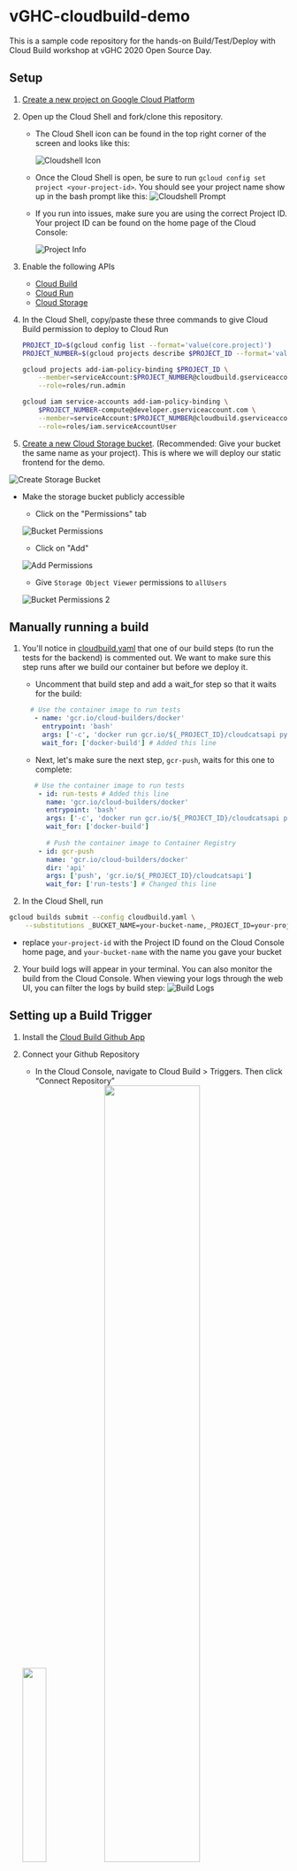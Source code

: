 # vGHC-cloudbuild-demo

This is a sample code repository for the hands-on Build/Test/Deploy with Cloud Build workshop at vGHC 2020 Open Source Day.

## Setup 

1. [Create a new project on Google Cloud Platform](https://cloud.google.com/resource-manager/docs/creating-managing-projects)
1. Open up the Cloud Shell and fork/clone this repository.
    - The Cloud Shell icon can be found in the top right corner of the screen and looks like this: 

        ![Cloudshell Icon](/screenshots/cloudshell.png)
    - Once the Cloud Shell is open, be sure to run `gcloud config set project <your-project-id>`. You should see your project name show up in the bash prompt like this:
    ![Cloudshell Prompt](/screenshots/cloudshell-prompt.png)
    - If you run into issues, make sure you are using the correct Project ID. Your project ID can be found on the home page of the Cloud Console:
    
        ![Project Info](/screenshots/project-info.png)

1. Enable the following APIs
    - [Cloud Build](https://console.cloud.google.com/apis/library/cloudbuild.googleapis.com)
    - [Cloud Run](https://console.cloud.google.com/apis/library/run.googleapis.com)
    - [Cloud Storage](https://console.cloud.google.com/apis/library/storage-component.googleapis.com)
1. In the Cloud Shell, copy/paste these three commands to give Cloud Build permission to deploy to Cloud Run
    ```bash
    PROJECT_ID=$(gcloud config list --format='value(core.project)')
    PROJECT_NUMBER=$(gcloud projects describe $PROJECT_ID --format='value(projectNumber)')
    ```

    ```bash
    gcloud projects add-iam-policy-binding $PROJECT_ID \
        --member=serviceAccount:$PROJECT_NUMBER@cloudbuild.gserviceaccount.com \
        --role=roles/run.admin
    ```

    ```bash
    gcloud iam service-accounts add-iam-policy-binding \
        $PROJECT_NUMBER-compute@developer.gserviceaccount.com \
        --member=serviceAccount:$PROJECT_NUMBER@cloudbuild.gserviceaccount.com \
        --role=roles/iam.serviceAccountUser
    ```
1. [Create a new Cloud Storage bucket](https://console.cloud.google.com/storage/browser?). (Recommended: Give your bucket the same name as your project). This is where we will deploy our static frontend for the demo.

![Create Storage Bucket](/screenshots/create-storage-bucket.png)

- Make the storage bucket publicly accessible
    
    - Click on the "Permissions" tab
    
    ![Bucket Permissions](/screenshots/bucket-permissions.png)
        
    - Click on "Add"
    
    ![Add Permissions](/screenshots/add-permissions.png)
        
    - Give `Storage Object Viewer` permissions to `allUsers`
    
    ![Bucket Permissions 2](/screenshots/bucket-permissions2.png)

## Manually running a build
1. You'll notice in [cloudbuild.yaml](/cloudbuild.yaml) that one of our build steps (to run the tests for the backend) is commented out. We want to make sure this step runs after we build our container but before we deploy it. 
     - Uncomment that build step and add a wait_for step so that it waits for the build:
     ```yaml
       # Use the container image to run tests
        - name: 'gcr.io/cloud-builders/docker'
          entrypoint: 'bash'
          args: ['-c', 'docker run gcr.io/${_PROJECT_ID}/cloudcatsapi pytest -v']
          wait_for: ['docker-build'] # Added this line
     ```
     - Next, let's make sure the next step, `gcr-push`, waits for this one to complete:
    ```yaml
       # Use the container image to run tests
        - id: run-tests # Added this line
          name: 'gcr.io/cloud-builders/docker'
          entrypoint: 'bash'
          args: ['-c', 'docker run gcr.io/${_PROJECT_ID}/cloudcatsapi pytest -v']
          wait_for: ['docker-build'] 
        
          # Push the container image to Container Registry
        - id: gcr-push
          name: 'gcr.io/cloud-builders/docker'
          dir: 'api'
          args: ['push', 'gcr.io/${_PROJECT_ID}/cloudcatsapi']
          wait_for: ['run-tests'] # Changed this line
     ```


1. In the Cloud Shell, run 
```bash
gcloud builds submit --config cloudbuild.yaml \
	--substitutions _BUCKET_NAME=your-bucket-name,_PROJECT_ID=your-project-id

```

- replace `your-project-id` with the Project ID found on the Cloud Console home page, and `your-bucket-name` with the name you gave your bucket

2. Your build logs will appear in your terminal. You can also monitor the build from the Cloud Console. When viewing your logs through the web UI, you can filter the logs by build step:
![Build Logs](/screenshots/build-logs.png)

## Setting up a Build Trigger
1. Install the [Cloud Build Github App](https://github.com/marketplace/google-cloud-build)

1. Connect your Github Repository
    - In the Cloud Console, navigate to Cloud Build > Triggers. Then click “Connect Repository”
    
    <img src="/screenshots/create-trigger.png" width="30%" /> 
    <img src="/screenshots/create-trigger2.png" width="60%" /> 
    
    - Select GitHub as your source. You should be prompted to sign in to GitHub to authorize Cloud Build.
    
    <img src="/screenshots/create-trigger3.png" width="60%" /> 
    <img src="/screenshots/create-trigger4.png" width="30%" /> 
    
    - Give Cloud Build access to your repository.
    
    <img src="/screenshots/create-trigger6.png" width="45%" /> 
    <img src="/screenshots/create-trigger5.png" width="45%" /> 
    
2. Configure settings for the GitHub Trigger
    - Name the trigger, give it a description, and specify that it’s activated by pushing to the main branch
    
    <img src="/screenshots/configure-trigger.png" width="50%" />
    
    - You can tell Cloud Build which specific files to look for changes in to trigger a build. Here, we’re telling Cloud Build to ignore .gitignore and our Markdown files.
    
    ![Configure Trigger](/screenshots/configure-trigger2.png)
    
    - You can also specify the substitution variables that we previously passed in through the command line
    ![Configure Trigger](/screenshots/configure-trigger3.png)

## Testing the Build Trigger

1. We're going to connect the website with the backend API, merge those new changes to the master branch, and trigger a new build.
    - Navigate to [frontend/src/js/gallery.js](frontend/src/js/gallery.js). You should see some commented out code. Let's uncomment it.
    ```javascript
    const axios = require('axios').default;
    const catApi = 'http://localhost:5000';


    $(document).ready(function () {
         let htmlString = '';
         for (let i = 0; i < 10; i++) {
            axios.get(`${catApi}/cat`).then((resp) => {
                 htmlString += `<a href="${resp.data}" data-lightbox="cat-img"><img src=${resp.data}</a>`;
                 $('.gallery').html(htmlString);
             })
         }
     });

    ```
    - Next, let's change the URL at the top to point to the deployed API instead of localhost. We can find the URL for the API in the Cloud Build logs.
    ![Build Logs](/screenshots/build-logs2.png)
    - Copy this URL into the file you're editing:
    ```javascript
    const axios = require('axios').default;
    const catApi = "https://cloudcatsapi-k3dzw45ylq-uc.a.run.app"; #Changed this line
    ```
    - Now merge those changes into the master branch and watch the build complete!
